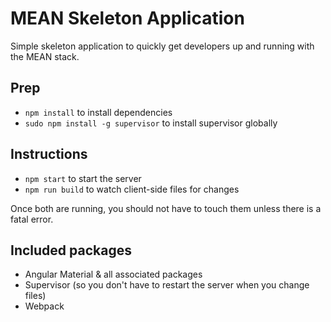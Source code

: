 # MEAN Skeleton Application
Simple skeleton application to quickly get developers up and running with the MEAN stack.

## Prep
- `npm install` to install dependencies
- `sudo npm install -g supervisor` to install supervisor globally

## Instructions
- `npm start` to start the server
- `npm run build` to watch client-side files for changes

Once both are running, you should not have to touch them unless there is a fatal error.

## Included packages
- Angular Material & all associated packages
- Supervisor (so you don't have to restart the server when you change files)
- Webpack
